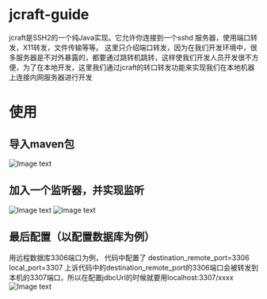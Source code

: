 # jcraft-guide
jcraft是SSH2的一个纯Java实现。它允许你连接到一个sshd 服务器，使用端口转发，X11转发，文件传输等等。
这里只介绍端口转发，因为在我们开发环境中，很多服务器是不对外暴露的，都要通过跳转机跳转，这样使我们开发人员开发很不方便，为了在本地开发，这里我们通过jcraft的转口转发功能来实现我们在本地机器上连接内网服务器进行开发


# 使用
## 导入maven包 
![Image text](https://raw.githubusercontent.com/rancho00/jcraft-guide/master/images/maven-link.png)


## 加入一个监听器，并实现监听
![Image text](https://raw.githubusercontent.com/rancho00/jcraft-guide/master/images/web-conf.png)
![Image text](https://raw.githubusercontent.com/rancho00/jcraft-guide/master/images/java-core.png)


## 最后配置（以配置数据库为例）
用远程数据库3306端口为例，
代码中配置了
destination_remote_port=3306
local_port=3307
上诉代码中的destination_remote_port的3306端口会被转发到本机的3307端口，所以在配置jdbcUrl的时候就要用localhost:3307/xxxx
![Image text]()
